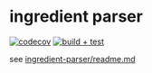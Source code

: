 # ingredient parser

[![codecov](https://codecov.io/gh/nickysemenza/ingredient-parser/branch/main/graph/badge.svg?token=5GJCVD15RH)](https://codecov.io/gh/nickysemenza/ingredient-parser)
[![build + test](https://github.com/nickysemenza/ingredient-parser/actions/workflows/rust.yml/badge.svg)](https://github.com/nickysemenza/ingredient-parser/actions/workflows/rust.yml)

see [ingredient-parser/readme.md](ingredient-parser)
